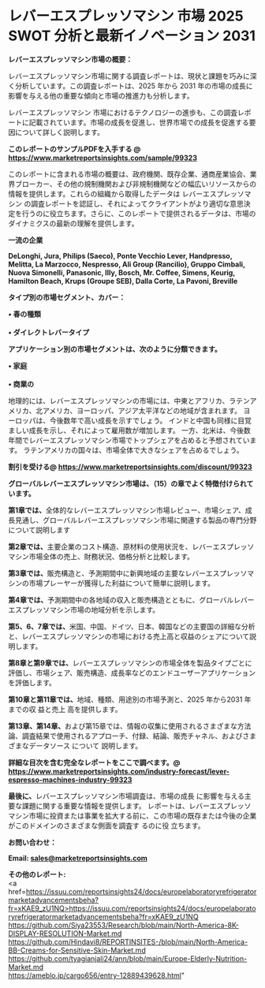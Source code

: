 # レバーエスプレッソマシン 市場 2025 SWOT 分析と最新イノベーション 2031

<strong><b>レバーエスプレッソマシン市場の概要：</b></strong>

レバーエスプレッソマシン市場に関する調査レポートは、現状と課題を巧みに深く分析しています。この調査レポートは、2025 年から 2031 年の市場の成長に影響を与える他の重要な傾向と市場の推進力も分析します。

レバーエスプレッソマシン 市場におけるテクノロジーの進歩も、この調査レポートに記載されています。市場の成長を促進し、世界市場での成長を促進する要因について詳しく説明します。

<strong>このレポートのサンプルPDFを入手する @ <a href=https://www.marketreportsinsights.com/sample/99323>https://www.marketreportsinsights.com/sample/99323</a></strong>

このレポートに含まれる市場の概要は、政府機関、既存企業、通商産業協会、業界ブローカー、その他の規制機関および非規制機関などの幅広いリソースからの情報を提供します。これらの組織から取得したデータは レバーエスプレッソマシン の調査レポートを認証し、それによってクライアントがより適切な意思決定を行うのに役立ちます。さらに、このレポートで提供されるデータは、市場のダイナミクスの最新の理解を提供します。

<strong>一流の企業</strong>

<strong><b>DeLonghi, Jura, Philips (Saeco), Ponte Vecchio Lever, Handpresso, Melitta, La Marzocco, Nespresso, Ali Group (Rancilio), Gruppo Cimbali, Nuova Simonelli, Panasonic, Illy, Bosch, Mr. Coffee, Simens, Keurig, Hamilton Beach, Krups (Groupe SEB), Dalla Corte, La Pavoni, Breville</b></strong>

<strong><b>タイプ別の市場セグメント、カバー：</b></strong>

<strong>• 春の種類<br><br>• ダイレクトレバータイプ</strong>

<strong><b>アプリケーション別の市場セグメントは、次のように分類できます。</b></strong>

<strong>• 家庭<br><br>• 商業の</strong>

 地理的には、レバーエスプレッソマシンの市場には、中東とアフリカ、ラテンアメリカ、北アメリカ、ヨーロッパ、アジア太平洋などの地域が含まれます。 ヨーロッパは、今後数年で高い成長を示すでしょう。 インドと中国も同様に目覚ましい成長を示し、それによって雇用数が増加します。 一方、北米は、今後数年間でレバーエスプレッソマシン市場でトップシェアを占めると予想されています。 ラテンアメリカの国々は、市場全体で大きなシェアを占めるでしょう。

<strong>割引を受ける@ <a href=https://www.marketreportsinsights.com/discount/99323>https://www.marketreportsinsights.com/discount/99323</a></strong>

<strong><b>グローバルレバーエスプレッソマシン市場は、（15）の章でよく特徴付けられています。</b></strong>

<strong><b>第</b></strong><strong><b>1章では、</b></strong>全体的なレバーエスプレッソマシン市場レビュー、市場シェア、成長見通し、グローバルレバーエスプレッソマシン市場に関連する製品の専門分野について説明します

<strong><b>第2章では、</b></strong>主要企業のコスト構造、原材料の使用状況を、レバーエスプレッソマシン市場全体の売上、財務状況、価格分析と比較します。

<strong><b>第3章では、</b></strong>販売構造と、予測期間中に新興地域の主要なレバーエスプレッソマシンの市場プレーヤーが獲得した利益について簡単に説明します。

<strong><b>第4章では、</b></strong>予測期間中の各地域の収入と販売構造とともに、グローバルレバーエスプレッソマシン市場の地域分析を示します。

<strong><b>第5、6、7章では、</b></strong>米国、中国、ドイツ、日本、韓国などの主要国の詳細な分析と、レバーエスプレッソマシンの市場における売上高と収益のシェアについて説明します。

<strong><b>第8章と第9章では、</b></strong>レバーエスプレッソマシンの市場全体を製品タイプごとに評価し、市場シェア、販売構造、成長率などのエンドユーザーアプリケーションを評価します。

<strong><b>第10章と第11章では、</b></strong>地域、種類、用途別の市場予測と、2025 年から2031 年までの収 益と売上 高を提供します。

<strong><b>第13章、第14章、</b></strong>および第15章では、情報の収集に使用されるさまざまな方法論、調査結果で使用されるアプローチ、付録、結論、販売チャネル、およびさまざまなデータソース について 説明します。

<strong>詳細な目次を含む完全なレポートをここで調べます。@ <a href=https://www.marketreportsinsights.com/industry-forecast/lever-espresso-machines-industry-99323>https://www.marketreportsinsights.com/industry-forecast/lever-espresso-machines-industry-99323</a></strong>

<strong><b>最後に、</b></strong>レバーエスプレッソマシン市場調査は、市場の成長 に影響を</a>与える主要な課題に関する重要な情報を提供します。 レポートは、レバーエスプレッソマシン市場に投資または事業を拡大する前に、この市場の既存または今後の企業がこのドメインのさまざまな側面を調査す るのに役 立ちます。

<strong><b>お問い合わせ：</b></strong>

<strong>Email: </strong><a href=mailto:sales@marketreportsinsights.com><strong>sales@marketreportsinsights.com</strong></a>

<strong>その他のレポート:</strong>
<br>
<a href=https://issuu.com/reportsinsights24/docs/europelaboratoryrefrigeratormarketadvancementsbeha?fr=xKAE9_zU1NQ>https://issuu.com/reportsinsights24/docs/europelaboratoryrefrigeratormarketadvancementsbeha?fr=xKAE9_zU1NQ</a>
<br>
<a href=https://github.com/Siya23553/Research/blob/main/North-America-8K-DISPLAY-RESOLUTION-Market.md>https://github.com/Siya23553/Research/blob/main/North-America-8K-DISPLAY-RESOLUTION-Market.md</a>
<br>
<a href=https://github.com/Hindavi8/REPORTINSITES-/blob/main/North-America-BB-Creams-for-Sensitive-Skin-Market.md>https://github.com/Hindavi8/REPORTINSITES-/blob/main/North-America-BB-Creams-for-Sensitive-Skin-Market.md</a>
<br>
<a href=https://github.com/tyagianjali24/ann/blob/main/Europe-Elderly-Nutrition-Market.md>https://github.com/tyagianjali24/ann/blob/main/Europe-Elderly-Nutrition-Market.md</a>
<br>
<a href=https://ameblo.jp/cargo656/entry-12889439628.html>https://ameblo.jp/cargo656/entry-12889439628.html</a>"
